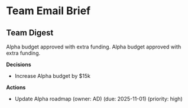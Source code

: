 # Team Email Brief
## Team Digest
Alpha budget approved with extra funding. ﻿Alpha budget approved with extra funding.

**Decisions**
- Increase Alpha budget by $15k

**Actions**
- Update Alpha roadmap (owner: AD) (due: 2025-11-01) (priority: high)
